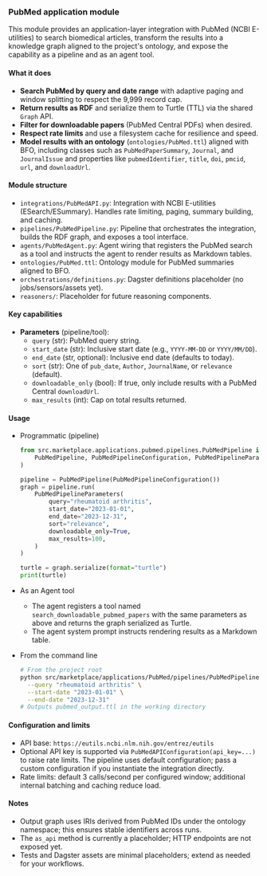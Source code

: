 ### PubMed application module

This module provides an application-layer integration with PubMed (NCBI E-utilities) to search biomedical articles, transform the results into a knowledge graph aligned to the project's ontology, and expose the capability as a pipeline and as an agent tool.

#### What it does
- **Search PubMed by query and date range** with adaptive paging and window splitting to respect the 9,999 record cap.
- **Return results as RDF** and serialize them to Turtle (TTL) via the shared `Graph` API.
- **Filter for downloadable papers** (PubMed Central PDFs) when desired.
- **Respect rate limits** and use a filesystem cache for resilience and speed.
- **Model results with an ontology** (`ontologies/PubMed.ttl`) aligned with BFO, including classes such as `PubMedPaperSummary`, `Journal`, and `JournalIssue` and properties like `pubmedIdentifier`, `title`, `doi`, `pmcid`, `url`, and `downloadUrl`.

#### Module structure
- `integrations/PubMedAPI.py`: Integration with NCBI E-utilities (ESearch/ESummary). Handles rate limiting, paging, summary building, and caching.
- `pipelines/PubMedPipeline.py`: Pipeline that orchestrates the integration, builds the RDF graph, and exposes a tool interface.
- `agents/PubMedAgent.py`: Agent wiring that registers the PubMed search as a tool and instructs the agent to render results as Markdown tables.
- `ontologies/PubMed.ttl`: Ontology module for PubMed summaries aligned to BFO.
- `orchestrations/definitions.py`: Dagster definitions placeholder (no jobs/sensors/assets yet).
- `reasoners/`: Placeholder for future reasoning components.

#### Key capabilities
- **Parameters** (pipeline/tool):
  - `query` (str): PubMed query string.
  - `start_date` (str): Inclusive start date (e.g., `YYYY-MM-DD` or `YYYY/MM/DD`).
  - `end_date` (str, optional): Inclusive end date (defaults to today).
  - `sort` (str): One of `pub_date`, `Author`, `JournalName`, or `relevance` (default).
  - `downloadable_only` (bool): If true, only include results with a PubMed Central `downloadUrl`.
  - `max_results` (int): Cap on total results returned.

#### Usage

- Programmatic (pipeline)
  ```python
  from src.marketplace.applications.pubmed.pipelines.PubMedPipeline import (
      PubMedPipeline, PubMedPipelineConfiguration, PubMedPipelineParameters,
  )

  pipeline = PubMedPipeline(PubMedPipelineConfiguration())
  graph = pipeline.run(
      PubMedPipelineParameters(
          query="rheumatoid arthritis",
          start_date="2023-01-01",
          end_date="2023-12-31",
          sort="relevance",
          downloadable_only=True,
          max_results=100,
      )
  )

  turtle = graph.serialize(format="turtle")
  print(turtle)
  ```

- As an Agent tool
  - The agent registers a tool named `search_downloadable_pubmed_papers` with the same parameters as above and returns the graph serialized as Turtle.
  - The agent system prompt instructs rendering results as a Markdown table.

- From the command line
  ```bash
  # From the project root
  python src/marketplace/applications/PubMed/pipelines/PubMedPipeline.py \
    --query "rheumatoid arthritis" \
    --start-date "2023-01-01" \
    --end-date "2023-12-31"
  # Outputs pubmed_output.ttl in the working directory
  ```

#### Configuration and limits
- API base: `https://eutils.ncbi.nlm.nih.gov/entrez/eutils`
- Optional API key is supported via `PubMedAPIConfiguration(api_key=...)` to raise rate limits. The pipeline uses default configuration; pass a custom configuration if you instantiate the integration directly.
- Rate limits: default 3 calls/second per configured window; additional internal batching and caching reduce load.

#### Notes
- Output graph uses IRIs derived from PubMed IDs under the ontology namespace; this ensures stable identifiers across runs.
- The `as_api` method is currently a placeholder; HTTP endpoints are not exposed yet.
- Tests and Dagster assets are minimal placeholders; extend as needed for your workflows.


